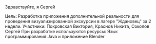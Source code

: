 Здравствуйте, я Сергей

Цель:
Разработка приложения дополнительной реальности для проведения визуализированной экскурсии в лагере "Ждановец" за 2 недели.
Участники:
Покровская Виктория, Краснов Никита, Соколов Сергей
При разработке используются ресурсы:
Язык программирования Java и приложение Blender